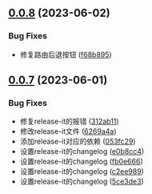 

## [0.0.8](https://github.com/badlym/van-view-template/compare/v0.0.7...v0.0.8) (2023-06-02)


### Bug Fixes

* 修复路由后退按钮 ([f68b895](https://github.com/badlym/van-view-template/commit/f68b895d82463025c66b421382afd108cfb432c4))

## [0.0.7](https://github.com/badlym/van-view-template/compare/v0.0.5...v0.0.7) (2023-06-01)


### Bug Fixes

* 修复release-it的报错 ([312ab11](https://github.com/badlym/van-view-template/commit/312ab1143a9b859b36d15930a1c2d7362f271690))
* 修改release-it文件 ([6269a4a](https://github.com/badlym/van-view-template/commit/6269a4a6e959753a1266f88e0117e3dbc3e1802e))
* 添加release-it对应的依赖 ([053fc29](https://github.com/badlym/van-view-template/commit/053fc2956dcb2b75b5a7253d0333415b6a80920e))
* 设置release-it的changelog ([e0b8cc4](https://github.com/badlym/van-view-template/commit/e0b8cc460cd40b0fce415dd4a3e325c9b2b0d197))
* 设置release-it的changelog ([fb0e666](https://github.com/badlym/van-view-template/commit/fb0e666069004b62705a4e7be5a4230e887521bd))
* 设置release-it的changelog ([c2ee989](https://github.com/badlym/van-view-template/commit/c2ee9894fa348939078f7638cb49adefeb186f52))
* 设置release-it的changelog ([5ce3de3](https://github.com/badlym/van-view-template/commit/5ce3de3916ad48fe75fb0dd147b4f2c89b86707b))